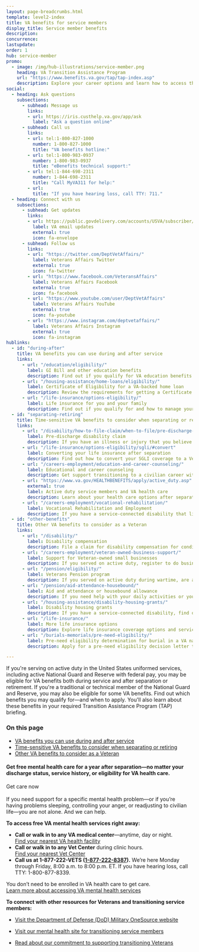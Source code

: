 ```yaml
---
layout: page-breadcrumbs.html
template: level2-index
title: VA benefits for service members
display_title: Service member benefits
description:
concurrence:
lastupdate:
order: 1
hub: service-member
promo:
  - image: /img/hub-illustrations/service-member.png
    heading: VA Transition Assistance Program
    url: "https://www.benefits.va.gov/tap/tap-index.asp"
    description: Explore your career options and learn how to access the VA benefits you've earned.
social:
  - heading: Ask questions
    subsections:
      - subhead: Message us
        links:
        - url: https://iris.custhelp.va.gov/app/ask
          label: "Ask a question online"
      - subhead: Call us
        links:
        - url: tel:1-800-827-1000
          number: 1-800-827-1000
          title: "VA benefits hotline:"
        - url: tel:1-800-983-0937
          number: 1-800-983-0937
          title: "eBenefits technical support:"
        - url: tel:1-844-698-2311
          number: 1-844-698-2311
          title: "Call MyVA311 for help:"
        - url:
          title: "If you have hearing loss, call TTY: 711."
  - heading: Connect with us
    subsections:
      - subhead: Get updates
        links:
        - url: https://public.govdelivery.com/accounts/USVA/subscriber/new/
          label: VA email updates
          external: true
          icon: fa-envelope
      - subhead: Follow us
        links:
        - url: "https://twitter.com/DeptVetAffairs/"
          label: Veterans Affairs Twitter
          external: true
          icon: fa-twitter
        - url: "https://www.facebook.com/VeteransAffairs"
          label: Veterans Affairs Facebook
          external: true
          icon: fa-facebook
        - url: "https://www.youtube.com/user/DeptVetAffairs"
          label: Veterans Affairs YouTube
          external: true
          icon: fa-youtube
        - url: "https://www.instagram.com/deptvetaffairs/"
          label: Veterans Affairs Instagram
          external: true
          icon: fa-instagram
hublinks:
  - id: "during-after"
    title: VA benefits you can use during and after service
    links:
      - url: "/education/eligibility/"
        label: GI Bill and other education benefits
        description: Find out if you qualify for VA education benefits to help pay for school or training. If you qualify for the Post-9/11 GI Bill, learn how to transfer your unused benefits to your spouse or dependent children. <br> <b>Open to service members and Veterans (active duty, Guard, and Reserve)</b>
      - url: "/housing-assistance/home-loans/eligibility/"
        label: Certificate of Eligibility for a VA-backed home loan
        description: Review the requirements for getting a Certificate of Eligibility (COE) to buy, build, improve, or refinance a home. <br> <b>Open to service members and Veterans (active duty, Guard, and Reserve)</b>
      - url: "/life-insurance/options-eligibility/"
        label: Life insurance for you and your family
        description: Find out if you qualify for and how to manage your SGLI coverage, and learn about coverage options for you and your family after separation or retirement. <br> <b>Open to service members and Veterans (active duty, Guard, and Reserve)</b>
  - id: "separating-retiring"
    title: Time-sensitive VA benefits to consider when separating or retiring
    links:
      - url: "/disability/how-to-file-claim/when-to-file/pre-discharge-claim/"
        label: Pre-discharge disability claim
        description: If you have an illness or injury that you believe was caused—or made worse—by your service, learn how to file a disability claim through the Benefits Delivery at Discharge program. This may help speed up your claim so you can get your benefits sooner. You'll need to file 180 to 90 days before separation. <br> <b>Open to active-duty service members, Guard members, and Reservists</b>
      - url: "/life-insurance/options-eligibility/sgli/#convert"
        label: Converting your life insurance after separation
        description: Find out how to convert your SGLI coverage to a Veterans' Group Life Insurance (VGLI) or commercial policy. Learn about other options for coverage if you have service-connected disabilities. In some cases, you must act within 120 days of separation to ensure no lapse in coverage. <br> <b>Open to service members and Veterans (active duty, Guard, and Reserve)</b>
      - url: "/careers-employment/education-and-career-counseling/"
        label: Educational and career counseling
        description: Get support transitioning to a civilian career with free educational and career counseling (also called Chapter 36). You'll need to apply between 6 months before and 1 year after separation. <br> <b>Open to active-duty service members and Veterans only</b>
      - url: "https://www.va.gov/HEALTHBENEFITS/apply/active_duty.asp"
        external: true
        label: Active duty service members and VA health care
        description: Learn about your health care options after separation or retirement and how to apply for VA health care when you receive your separation or retirement orders. If you're a combat Veteran, apply right away to take advantage of 5 years of enhanced eligibility. <br> <b>Open to active-duty service members and Veterans only</b>
      - url: "/careers-employment/vocational-rehabilitation/"
        label: Vocational Rehabilitation and Employment
        description: If you have a service-connected disability that limits your ability to work or prevents you from working, find out how to apply for vocational rehab. You can apply up to 12 years from when you receive your notice of separation or your first VA disability rating. <br> <b>Open to service members and Veterans (active duty, Guard, and Reserve)</b>
  - id: "other-benefits"
    title: Other VA benefits to consider as a Veteran
    links:
      - url: "/disability/"
        label: Disability compensation
        description: File a claim for disability compensation for conditions related to your military service, and manage your benefits over time. <br> <b>Open to Veterans (active duty, Guard, and Reserve)</b>
      - url: "/careers-employment/veteran-owned-business-support/"
        label: Support for Veteran-owned small businesses
        description: If you served on active duty, register to do business with VA and get support for your Veteran-owned small business. If you have a service-connected disability related to active-duty service or training, you may qualify to register as a service-disabled Veteran-owned small business. <br> <b>Open to Veterans (active duty, Guard, and Reserve)</b>
      - url: "/pension/eligibility/"
        label: Veterans Pension program
        description: If you served on active duty during wartime, are at least 65 years old or have a service-connected disability, and have limited or no income, find out if you qualify for Veterans pension benefits. <br> <b>Open to active-duty Veterans only</b>
      - url: "/pension/aid-attendance-housebound/"
        label: Aid and attendance or housebound allowance
        description: If you need help with your daily activities or you’re housebound, check whether you're eligible to have increased aid added to your monthly Veterans pension payments. <br> <b>Open to active-duty Veterans only</b>
      - url: "/housing-assistance/disability-housing-grants/"
        label: Disability housing grants
        description: If you have a service-connected disability, find out how to apply for a housing grant to make changes to your home so you can live more independently. <br> <b>Open to Veterans (active duty, Guard, and Reserve)</b>
      - url: "/life-insurance/"
        label: More life insurance options
        description: Explore life insurance coverage options and services for you and your family, and manage your policy online. <br> <b>Open to Veterans (active duty, Guard, and Reserve)</b>
      - url: "/burials-memorials/pre-need-eligibility/"
        label: Pre-need eligibility determination for burial in a VA national cemetery
        description: Apply for a pre-need eligibility decision letter to confirm that you qualify for burial in a VA national cemetery. This can help you pre-plan, and it can make the process easier for your family members in their time of need. <br> <b>Open to active-duty Veterans only</b>

---
```


<p class="va-introtext">
  If you're serving on active duty in the United States uniformed services, including active National Guard and Reserve with federal pay, you may be eligible for VA benefits both during service and after separation or retirement. If you're a traditional or technical member of the National Guard and Reserve, you may also be eligible for some VA benefits. Find out which benefits you may qualify for—and when to apply. You'll also learn about these benefits in your required Transition Assistance Program (TAP) briefing.
</p>

<h3>On this page</h3>

<ul>
  <li><a href="#during-after">VA benefits you can use during and after service</a></li>
  <li><a href="#separating-retiring">Time-sensitive VA benefits to consider when separating or retiring</a></li>
  <li><a href="#other-benefits">Other VA benefits to consider as a Veteran</a></li>
</ul>

<div class="usa-alert usa-alert-info">
  <div class="usa-alert-body">
    <h4 class="usa-alert-heading">Get free mental health care for a year after separation—no matter your discharge status, service history, or eligibility for VA health care.</h4>
    <div class="form-expanding-group borderless-alert additional-info-container">
      <span class="additional-info-title">Get care now</span>
        <div class="additional-info-content usa-alert-text">
<br>
  If you need support for a specific mental health problem—or if you’re having problems sleeping, controlling your anger, or readjusting to civilian life—you are not alone. And we can help.

  **To access free VA mental health services right away:**
  - **Call or walk in to any VA medical center**—anytime, day or night. <br>
  <a href="https://www.va.gov/find-locations/?zoomLevel=4&page=1&address=&facilityType=health&serviceType">Find your nearest VA health facility</a>
  - **Call or walk in to any Vet Center** during clinic hours. <br>
  <a href="https://www.va.gov/find-locations/?zoomLevel=4&page=1&address=&facilityType=health&serviceType">Find your nearest Vet Center</a>
  - **Call us at 1-877-222-VETS (<a href="tel:+18772228387">1-877-222-8387</a>).** We’re here Monday through Friday, 8:00 a.m. to 8:00 p.m. ET. If you have hearing loss, call TTY: 1-800-877-8339.

  You don’t need to be enrolled in VA health care to get care. <br>
  <a href="https://www.va.gov/health-care/health-needs-conditions/mental-health/">Learn more about accessing VA mental health services</a>

  **To connect with other resources for Veterans and transitioning service members:**
  - <a href="https://www.militaryonesource.mil/">Visit the Department of Defense (DoD) Military OneSource website</a>
  - <a href="https://www.mentalhealth.va.gov/transitioning-service/programs.asp">Visit our mental health site for transitioning service members</a>
  - <a href="https://www.whitehouse.gov/presidential-actions/presidential-executive-order-supporting-veterans-transition-uniformed-service-civilian-life/">Read about our commitment to supporting transitioning Veterans</a>

      </div>
    </div>
  </div>
</div>
